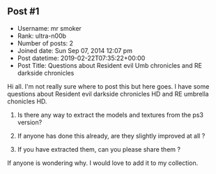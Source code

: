 ## Post #1
- Username: mr smoker
- Rank: ultra-n00b
- Number of posts: 2
- Joined date: Sun Sep 07, 2014 12:07 pm
- Post datetime: 2019-02-22T07:35:22+00:00
- Post Title: Questions about Resident evil Umb chronicles and RE darkside chronicles

Hi all. I'm not really sure where to post this but here goes.  I have some questions about Resident evil darkside chronicles HD and RE umbrella chonicles HD.

1. Is there any way to extract the models and textures from the ps3 version?

2. If anyone has done this already, are they slightly improved at all ? 

3. If you have extracted them, can you please share them ?

If anyone is wondering why.  I would love to add it to my collection.
